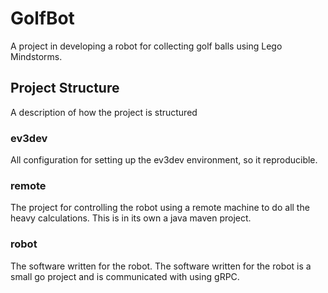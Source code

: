 # GolfBot
A project in developing a robot for collecting golf balls using Lego Mindstorms.

## Project Structure
A description of how the project is structured

### ev3dev
All configuration for setting up the ev3dev environment, so it reproducible.

### remote
The project for controlling the robot using a remote machine to do all the heavy calculations. This is in its own a java maven project.

### robot
The software written for the robot. The software written for the robot is a small go project and is communicated with using gRPC.
